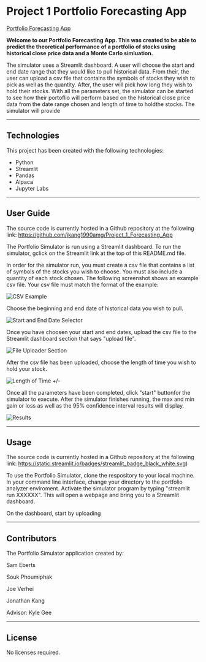 # Project 1 Portfolio Forecasting App

[Portfolio Forecasting App](https://jkang-project-1-forecasting-appfinal-appforecasting-app-g93q8s.streamlitapp.com/) 

**Welcome to our Portfolio Forecasting App. This was created to be able to predict the theoretical performance
of a portfolio of stocks using historical close price data and a Monte Carlo simluation.**

The simulator uses a Streamlit dashboard. A user will choose the start and end date range that they would like to pull historical data. From their, the user can upload a csv file that contains the symbols of stocks they wish to pick as well as the quantity. After, the user will pick how long they wish to hold their stocks. With all the parameters set, the simulator can be started to see how their portoflio will perform based on the historical close price data from the date range chosen and length of time to holdthe stocks. The simulator will provide 

---

## Technologies
This project has been created with the following technologies:
* Python
* Streamlit
* Pandas
* Alpaca
* Jupyter Labs

---

## User Guide

The source code is currently hosted in a Github repository at the following link: 
https://github.com/jkang1990amg/Project_1_Forecasting_App

The Portfolio Simulator is run using a Streamlit dashboard. To run the simulator, gclick on the Streamlit link at the top of this README.md file.

In order for the simulator run, you must create a csv file that contains a list of symbols of the stocks you wish to choose. You must also include a quantity of each stock chosen. The following screenshot shows an example csv file. Your csv file must match the format of the example:

![CSV Example](../Project_1_Forecasting_App/Final_App/Images/csv_example.png)

Choose the beginning and end date of historical data you wish to pull. 

![Start and End Date Selector](../project_1_Forecasting_App/Final_App/Images/start_end_date.png)

Once you have choosen your start and end dates, upload the csv file to the Streamlit dashboard section that says "upload file".

![File Uploader Section](../Project_1_Forecasting_App/Final_App/Images/file_uploader.png)

After the csv file has been uploaded, choose the length of time you wish to hold your stock.

![Length of Time +/-](../Project_1_Forecasting_App/Final_App/Images/portfolio_length_of_time.png)

Once all the parameters have been completed, click "start" buttonfor the simulator to execute. After the simulator finishes running, the max and min gain or loss as well as the 95% confidence interval results will display.

![Results](../Final_App/Images/results.png)

---

## Usage

The source code is currently hosted in a Github repository at the following link: 
https://static.streamlit.io/badges/streamlit_badge_black_white.svg)

To use the Portfolio Simulator, clone the respository to your local machine. In your command line interface, change your directory to the portfolio analyzer enviroment.
Activate the simulator program by typing "streamlit run XXXXXX". This will open a webpage and bring you to a Streamlit dashboard.

On the dashboard, start by uploading


---

## Contributors

The Portfolio Simulator application created by:

Sam Eberts 

Souk Phoumiphak 

Joe Verhei 

Jonathan Kang

Advisor: Kyle Gee

---

## License

No licenses required.
